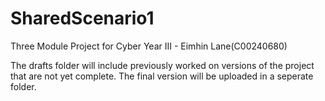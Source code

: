 # SharedScenario1
Three Module Project for Cyber Year III - Eimhin Lane(C00240680)

The drafts folder will include previously worked on versions of the project that are not yet complete. The final version will be uploaded in a seperate folder.
